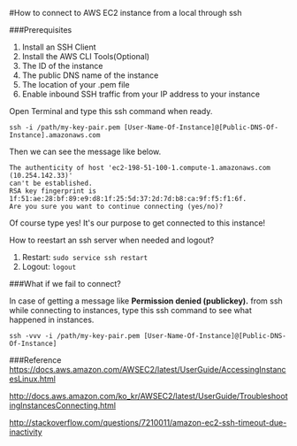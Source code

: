 #How to connect to AWS EC2 instance from a local through ssh

###Prerequisites
1. Install an SSH Client
2. Install the AWS CLI Tools(Optional)
3. The ID of the instance
4. The public DNS name of the instance
5. The location of your .pem file
6. Enable inbound SSH traffic from your IP address to your instance

Open Terminal and type this ssh command when ready.
```
ssh -i /path/my-key-pair.pem [User-Name-Of-Instance]@[Public-DNS-Of-Instance].amazonaws.com
```

Then we can see the message like below.
```
The authenticity of host 'ec2-198-51-100-1.compute-1.amazonaws.com (10.254.142.33)'
can't be established.
RSA key fingerprint is 1f:51:ae:28:bf:89:e9:d8:1f:25:5d:37:2d:7d:b8:ca:9f:f5:f1:6f.
Are you sure you want to continue connecting (yes/no)?
```
Of course type yes! It's our purpose to get connected to this instance!

How to reestart an ssh server when needed and logout?

1. Restart: ``` sudo service ssh restart ```
2. Logout: ``` logout ```

###What if we fail to connect?

In case of getting a message like **Permission denied (publickey).** from ssh while connecting to instances, type this ssh command to see what happened in instances.

```
ssh -vvv -i /path/my-key-pair.pem [User-Name-Of-Instance]@[Public-DNS-Of-Instance]
```

###Reference
https://docs.aws.amazon.com/AWSEC2/latest/UserGuide/AccessingInstancesLinux.html

http://docs.aws.amazon.com/ko_kr/AWSEC2/latest/UserGuide/TroubleshootingInstancesConnecting.html

http://stackoverflow.com/questions/7210011/amazon-ec2-ssh-timeout-due-inactivity
